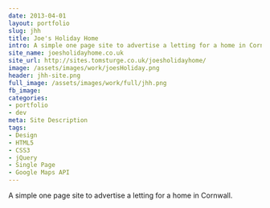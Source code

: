 ```yaml
---
date: 2013-04-01
layout: portfolio
slug: jhh
title: Joe's Holiday Home
intro: A simple one page site to advertise a letting for a home in Cornwall.
site_name: joesholidayhome.co.uk
site_url: http://sites.tomsturge.co.uk/joesholidayhome/
image: /assets/images/work/joesHoliday.png
header: jhh-site.png
full_image: /assets/images/work/full/jhh.png
fb_image: 
categories:
- portfolio
- dev
meta: Site Description
tags: 
- Design
- HTML5
- CSS3
- jQuery
- Single Page
- Google Maps API
---
```


A simple one page site to advertise a letting for a home in Cornwall.